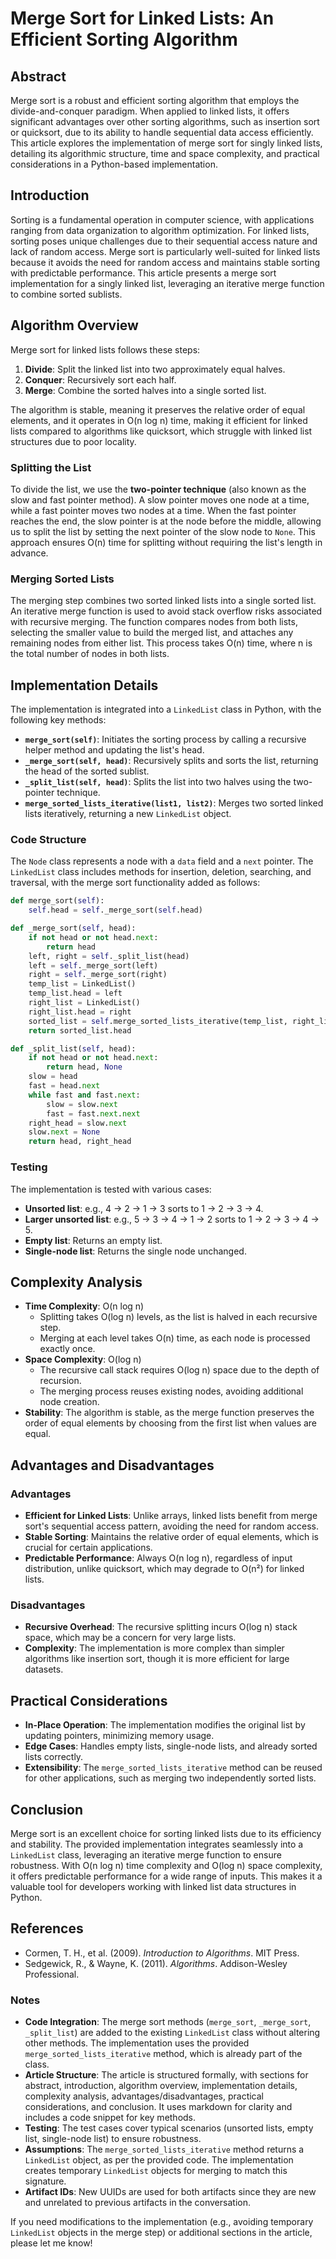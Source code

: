 


# Merge Sort for Linked Lists: An Efficient Sorting Algorithm

## Abstract
Merge sort is a robust and efficient sorting algorithm that employs the divide-and-conquer paradigm. When applied to linked lists, it offers significant advantages over other sorting algorithms, such as insertion sort or quicksort, due to its ability to handle sequential data access efficiently. This article explores the implementation of merge sort for singly linked lists, detailing its algorithmic structure, time and space complexity, and practical considerations in a Python-based implementation.

## Introduction
Sorting is a fundamental operation in computer science, with applications ranging from data organization to algorithm optimization. For linked lists, sorting poses unique challenges due to their sequential access nature and lack of random access. Merge sort is particularly well-suited for linked lists because it avoids the need for random access and maintains stable sorting with predictable performance. This article presents a merge sort implementation for a singly linked list, leveraging an iterative merge function to combine sorted sublists.

## Algorithm Overview
Merge sort for linked lists follows these steps:
1. **Divide**: Split the linked list into two approximately equal halves.
2. **Conquer**: Recursively sort each half.
3. **Merge**: Combine the sorted halves into a single sorted list.

The algorithm is stable, meaning it preserves the relative order of equal elements, and it operates in O(n log n) time, making it efficient for linked lists compared to algorithms like quicksort, which struggle with linked list structures due to poor locality.

### Splitting the List
To divide the list, we use the **two-pointer technique** (also known as the slow and fast pointer method). A slow pointer moves one node at a time, while a fast pointer moves two nodes at a time. When the fast pointer reaches the end, the slow pointer is at the node before the middle, allowing us to split the list by setting the next pointer of the slow node to `None`. This approach ensures O(n) time for splitting without requiring the list's length in advance.

### Merging Sorted Lists
The merging step combines two sorted linked lists into a single sorted list. An iterative merge function is used to avoid stack overflow risks associated with recursive merging. The function compares nodes from both lists, selecting the smaller value to build the merged list, and attaches any remaining nodes from either list. This process takes O(n) time, where n is the total number of nodes in both lists.

## Implementation Details
The implementation is integrated into a `LinkedList` class in Python, with the following key methods:
- **`merge_sort(self)`**: Initiates the sorting process by calling a recursive helper method and updating the list's head.
- **`_merge_sort(self, head)`**: Recursively splits and sorts the list, returning the head of the sorted sublist.
- **`_split_list(self, head)`**: Splits the list into two halves using the two-pointer technique.
- **`merge_sorted_lists_iterative(list1, list2)`**: Merges two sorted linked lists iteratively, returning a new `LinkedList` object.

### Code Structure
The `Node` class represents a node with a `data` field and a `next` pointer. The `LinkedList` class includes methods for insertion, deletion, searching, and traversal, with the merge sort functionality added as follows:

```python
def merge_sort(self):
    self.head = self._merge_sort(self.head)

def _merge_sort(self, head):
    if not head or not head.next:
        return head
    left, right = self._split_list(head)
    left = self._merge_sort(left)
    right = self._merge_sort(right)
    temp_list = LinkedList()
    temp_list.head = left
    right_list = LinkedList()
    right_list.head = right
    sorted_list = self.merge_sorted_lists_iterative(temp_list, right_list)
    return sorted_list.head

def _split_list(self, head):
    if not head or not head.next:
        return head, None
    slow = head
    fast = head.next
    while fast and fast.next:
        slow = slow.next
        fast = fast.next.next
    right_head = slow.next
    slow.next = None
    return head, right_head
```

### Testing
The implementation is tested with various cases:
- **Unsorted list**: e.g., 4 -> 2 -> 1 -> 3 sorts to 1 -> 2 -> 3 -> 4.
- **Larger unsorted list**: e.g., 5 -> 3 -> 4 -> 1 -> 2 sorts to 1 -> 2 -> 3 -> 4 -> 5.
- **Empty list**: Returns an empty list.
- **Single-node list**: Returns the single node unchanged.

## Complexity Analysis
- **Time Complexity**: O(n log n)
  - Splitting takes O(log n) levels, as the list is halved in each recursive step.
  - Merging at each level takes O(n) time, as each node is processed exactly once.
- **Space Complexity**: O(log n)
  - The recursive call stack requires O(log n) space due to the depth of recursion.
  - The merging process reuses existing nodes, avoiding additional node creation.
- **Stability**: The algorithm is stable, as the merge function preserves the order of equal elements by choosing from the first list when values are equal.

## Advantages and Disadvantages
### Advantages
- **Efficient for Linked Lists**: Unlike arrays, linked lists benefit from merge sort's sequential access pattern, avoiding the need for random access.
- **Stable Sorting**: Maintains the relative order of equal elements, which is crucial for certain applications.
- **Predictable Performance**: Always O(n log n), regardless of input distribution, unlike quicksort, which may degrade to O(n²) for linked lists.

### Disadvantages
- **Recursive Overhead**: The recursive splitting incurs O(log n) stack space, which may be a concern for very large lists.
- **Complexity**: The implementation is more complex than simpler algorithms like insertion sort, though it is more efficient for large datasets.

## Practical Considerations
- **In-Place Operation**: The implementation modifies the original list by updating pointers, minimizing memory usage.
- **Edge Cases**: Handles empty lists, single-node lists, and already sorted lists correctly.
- **Extensibility**: The `merge_sorted_lists_iterative` method can be reused for other applications, such as merging two independently sorted lists.

## Conclusion
Merge sort is an excellent choice for sorting linked lists due to its efficiency and stability. The provided implementation integrates seamlessly into a `LinkedList` class, leveraging an iterative merge function to ensure robustness. With O(n log n) time complexity and O(log n) space complexity, it offers predictable performance for a wide range of inputs. This makes it a valuable tool for developers working with linked list data structures in Python.

## References
- Cormen, T. H., et al. (2009). *Introduction to Algorithms*. MIT Press.
- Sedgewick, R., & Wayne, K. (2011). *Algorithms*. Addison-Wesley Professional.


### Notes
- **Code Integration**: The merge sort methods (`merge_sort`, `_merge_sort`, `_split_list`) are added to the existing `LinkedList` class without altering other methods. The implementation uses the provided `merge_sorted_lists_iterative` method, which is already part of the class.
- **Article Structure**: The article is structured formally, with sections for abstract, introduction, algorithm overview, implementation details, complexity analysis, advantages/disadvantages, practical considerations, and conclusion. It uses markdown for clarity and includes a code snippet for key methods.
- **Testing**: The test cases cover typical scenarios (unsorted lists, empty list, single-node list) to ensure robustness.
- **Assumptions**: The `merge_sorted_lists_iterative` method returns a `LinkedList` object, as per the provided code. The implementation creates temporary `LinkedList` objects for merging to match this signature.
- **Artifact IDs**: New UUIDs are used for both artifacts since they are new and unrelated to previous artifacts in the conversation.

If you need modifications to the implementation (e.g., avoiding temporary `LinkedList` objects in the merge step) or additional sections in the article, please let me know!